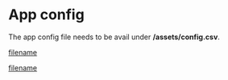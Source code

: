 # App config

The app config file needs to be avail under **/assets/config.csv**.

[filename](/general.md ":include")

[filename](/advanced.md ":include")
